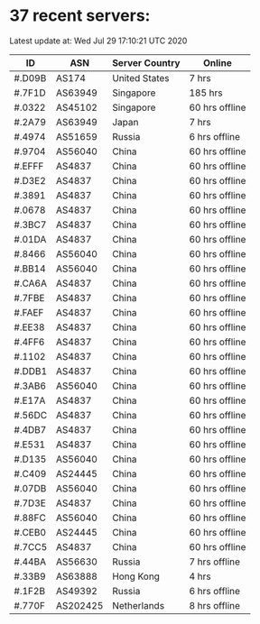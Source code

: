 # 37 recent servers:

Latest update at: Wed Jul 29 17:10:21 UTC 2020

| ID | ASN | Server Country | Online |
| -- | --- | -------------- | ------ |
| #.D09B | AS174 | United States | 7 hrs |
| #.7F1D | AS63949 | Singapore | 185 hrs |
| #.0322 | AS45102 | Singapore | 60 hrs offline |
| #.2A79 | AS63949 | Japan | 7 hrs |
| #.4974 | AS51659 | Russia | 6 hrs offline |
| #.9704 | AS56040 | China | 60 hrs offline |
| #.EFFF | AS4837 | China | 60 hrs offline |
| #.D3E2 | AS4837 | China | 60 hrs offline |
| #.3891 | AS4837 | China | 60 hrs offline |
| #.0678 | AS4837 | China | 60 hrs offline |
| #.3BC7 | AS4837 | China | 60 hrs offline |
| #.01DA | AS4837 | China | 60 hrs offline |
| #.8466 | AS56040 | China | 60 hrs offline |
| #.BB14 | AS56040 | China | 60 hrs offline |
| #.CA6A | AS4837 | China | 60 hrs offline |
| #.7FBE | AS4837 | China | 60 hrs offline |
| #.FAEF | AS4837 | China | 60 hrs offline |
| #.EE38 | AS4837 | China | 60 hrs offline |
| #.4FF6 | AS4837 | China | 60 hrs offline |
| #.1102 | AS4837 | China | 60 hrs offline |
| #.DDB1 | AS4837 | China | 60 hrs offline |
| #.3AB6 | AS56040 | China | 60 hrs offline |
| #.E17A | AS4837 | China | 60 hrs offline |
| #.56DC | AS4837 | China | 60 hrs offline |
| #.4DB7 | AS4837 | China | 60 hrs offline |
| #.E531 | AS4837 | China | 60 hrs offline |
| #.D135 | AS56040 | China | 60 hrs offline |
| #.C409 | AS24445 | China | 60 hrs offline |
| #.07DB | AS56040 | China | 60 hrs offline |
| #.7D3E | AS4837 | China | 60 hrs offline |
| #.88FC | AS56040 | China | 60 hrs offline |
| #.CEB0 | AS24445 | China | 60 hrs offline |
| #.7CC5 | AS4837 | China | 60 hrs offline |
| #.44BA | AS56630 | Russia | 7 hrs offline |
| #.33B9 | AS63888 | Hong Kong | 4 hrs |
| #.1F2B | AS49392 | Russia | 6 hrs offline |
| #.770F | AS202425 | Netherlands | 8 hrs offline |

